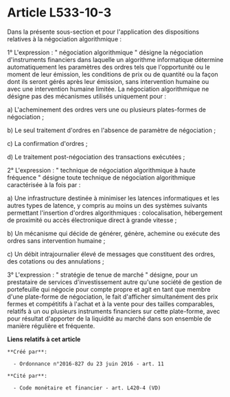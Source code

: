 # Article L533-10-3

Dans la présente sous-section et pour l'application des dispositions relatives à la négociation algorithmique : 

1° L'expression : " négociation algorithmique " désigne la négociation d'instruments financiers dans laquelle un algorithme
informatique détermine automatiquement les paramètres des ordres tels que l'opportunité ou le moment de leur émission, les
conditions de prix ou de quantité ou la façon dont ils seront gérés après leur émission, sans intervention humaine ou avec
une intervention humaine limitée. La négociation algorithmique ne désigne pas des mécanismes utilisés uniquement pour : 

a) L'acheminement des ordres vers une ou plusieurs plates-formes de négociation ; 

b) Le seul traitement d'ordres en l'absence de paramètre de négociation ; 

c) La confirmation d'ordres ; 

d) Le traitement post-négociation des transactions exécutées ; 

2° L'expression : " technique de négociation algorithmique à haute fréquence " désigne toute technique de négociation
algorithmique caractérisée à la fois par : 

a) Une infrastructure destinée à minimiser les latences informatiques et les autres types de latence, y compris au moins un
des systèmes suivants permettant l'insertion d'ordres algorithmiques : colocalisation, hébergement de proximité ou accès
électronique direct à grande vitesse ; 

b) Un mécanisme qui décide de générer, génère, achemine ou exécute des ordres sans intervention humaine ; 

c) Un débit intrajournalier élevé de messages que constituent des ordres, des cotations ou des annulations ; 

3° L'expression : " stratégie de tenue de marché " désigne, pour un prestataire de services d'investissement autre qu'une
société de gestion de portefeuille qui négocie pour compte propre et agit en tant que membre d'une plate-forme de
négociation, le fait d'afficher simultanément des prix fermes et compétitifs à l'achat et à la vente pour des tailles
comparables, relatifs à un ou plusieurs instruments financiers sur cette plate-forme, avec pour résultat d'apporter de la
liquidité au marché dans son ensemble de manière régulière et fréquente.

**Liens relatifs à cet article**

	**Créé par**:

	  - Ordonnance n°2016-827 du 23 juin 2016 - art. 11

	**Cité par**:

	  - Code monétaire et financier - art. L420-4 (VD)
